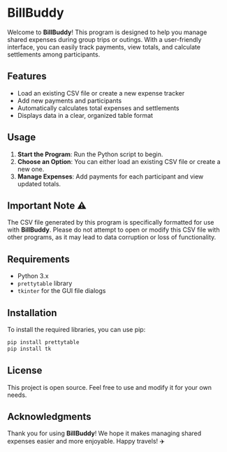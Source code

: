 # BillBuddy

Welcome to **BillBuddy**! This program is designed to help you manage shared expenses during group trips or outings. With a user-friendly interface, you can easily track payments, view totals, and calculate settlements among participants.

## Features

- Load an existing CSV file or create a new expense tracker
- Add new payments and participants
- Automatically calculates total expenses and settlements
- Displays data in a clear, organized table format

## Usage

1. **Start the Program**: Run the Python script to begin.
2. **Choose an Option**: You can either load an existing CSV file or create a new one.
3. **Manage Expenses**: Add payments for each participant and view updated totals.

## Important Note ⚠️

The CSV file generated by this program is specifically formatted for use with **BillBuddy**. Please do not attempt to open or modify this CSV file with other programs, as it may lead to data corruption or loss of functionality.

## Requirements

- Python 3.x
- `prettytable` library
- `tkinter` for the GUI file dialogs

## Installation

To install the required libraries, you can use pip:

```bash
pip install prettytable
pip install tk
```

## License

This project is open source. Feel free to use and modify it for your own needs.

## Acknowledgments

Thank you for using **BillBuddy**! We hope it makes managing shared expenses easier and more enjoyable. Happy travels! ✈️
